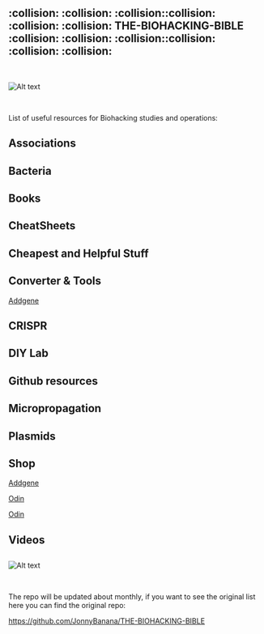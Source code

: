  <h2>:collision: :collision: :collision::collision: :collision: :collision: THE-BIOHACKING-BIBLE :collision: :collision: :collision::collision: :collision: :collision: </h2> 
 
 </BR>
 
![Alt text](https://raw.githubusercontent.com/JonnyBanana/THE-BIOHACKING-BIBLE/master/img/bible.jpg)

</BR>

List of useful resources for Biohacking studies and operations:

<h2>Associations</h2>

<h2>Bacteria</h2>

<h2>Books</h2>

<h2>CheatSheets</h2>

<h2>Cheapest and Helpful Stuff</h2>

<h2>Converter & Tools</h2>

 <a href="https://www.addgene.org/">Addgene</a>



<h2>CRISPR</h2>

<h2>DIY Lab</h2>

<h2>Github resources</h2>

<h2>Micropropagation</h2>

<h2>Plasmids</h2>

<h2>Shop</h2>

 <a href="https://www.addgene.org/search/advanced/?q=&depositor=&article=&gene=&vector=&tags=&advanced_query=&results_per_page=20&page=1&selected_facets=popularity_exact%3A3&sort_type=relevance">Addgene</a>
 
 <a href="http://www.the-odin.com">Odin</a>
  
 <a href="http://www.the-odin.com">Odin</a>

<h2>Videos</h2>

<h2></h2>
<h2></h2>
<h2></h2>

![Alt text](https://raw.githubusercontent.com/JonnyBanana/THE-BIOHACKING-BIBLE/master/img/brain-hack.JPG)

</BR>

The repo will be updated about monthly, if you want to see the original list here you can find the original repo:

https://github.com/JonnyBanana/THE-BIOHACKING-BIBLE


